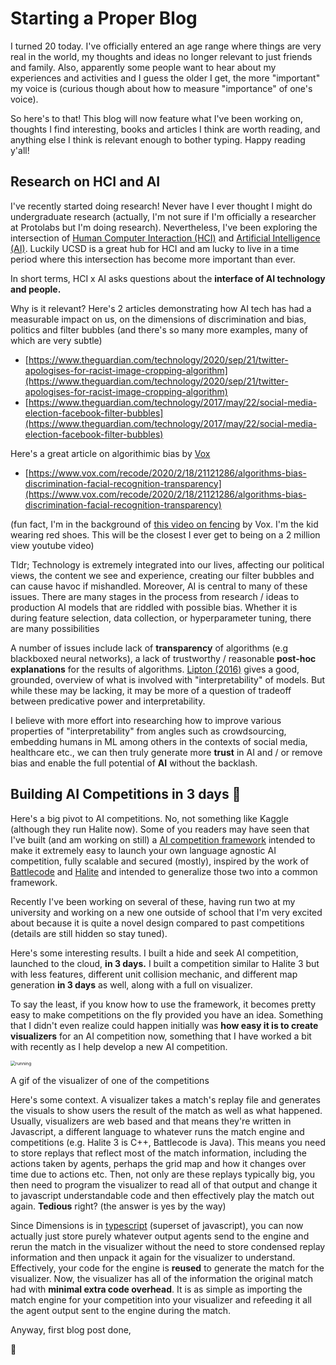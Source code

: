 # Starting a Proper Blog

I turned 20 today. I've officially entered an age range where things are very real in the world, my thoughts and ideas no longer relevant to just friends and family. Also, apparently some people want to hear about my experiences and activities and I guess the older I get, the more "important" my voice is (curious though about how to measure "importance" of one's voice).

So here's to that! This blog will now feature what I've been working on, thoughts I find interesting, books and articles I think are worth reading, and anything else I think is relevant enough to bother typing. Happy reading y'all!

## Research on HCI and AI

I've recently started doing research! Never have I ever thought I might do undergraduate research (actually, I'm not sure if I'm officially a researcher at Protolabs but I'm doing research). Nevertheless, I've been exploring the intersection of [Human Computer Interaction (HCI)](https://en.wikipedia.org/wiki/Human%E2%80%93computer_interaction) and [Artificial Intelligence (AI)](https://en.wikipedia.org/wiki/Artificial_intelligence). Luckily UCSD is a great hub for HCI and am lucky to live in a time period where this intersection has become more important than ever.

In short terms, HCI x AI asks questions about the **interface of AI technology and people.** 

Why is it relevant? Here's 2 articles demonstrating how AI tech has had a measurable impact on us, on the dimensions of discrimination and bias, politics and filter bubbles (and there's so many more examples, many of which are very subtle)

- [https://www.theguardian.com/technology/2020/sep/21/twitter-apologises-for-racist-image-cropping-algorithm](https://www.theguardian.com/technology/2020/sep/21/twitter-apologises-for-racist-image-cropping-algorithm)
- [https://www.theguardian.com/technology/2017/may/22/social-media-election-facebook-filter-bubbles](https://www.theguardian.com/technology/2017/may/22/social-media-election-facebook-filter-bubbles)

Here's a great article on algorithimic bias by [Vox](https://vox.com)

- [https://www.vox.com/recode/2020/2/18/21121286/algorithms-bias-discrimination-facial-recognition-transparency](https://www.vox.com/recode/2020/2/18/21121286/algorithms-bias-discrimination-facial-recognition-transparency)

(fun fact, I'm in the background of [this video on fencing](https://www.youtube.com/watch?v=kTw05gC2T9Y&ab_channel=Vox) by Vox. I'm the kid wearing red shoes. This will be the closest I ever get to being on a 2 million view youtube video)

Tldr; Technology is extremely integrated into our lives, affecting our political views, the content we see and experience, creating our filter bubbles and can cause havoc if mishandled. Moreover, AI is central to many of these issues. There are many stages in the process from research / ideas to production AI models that are riddled with possible bias. Whether it is during feature selection, data collection, or hyperparameter tuning, there are many possibilities 

A number of issues include lack of **transparency** of algorithms (e.g blackboxed neural networks), a lack of trustworthy / reasonable **post-hoc explanations** for the results of algorithms. [Lipton (2016)](https://arxiv.org/abs/1606.03490) gives a good, grounded, overview of what is involved with "interpretability" of models. But while these may be lacking, it may be more of a question of tradeoff between predicative power and interpretability.

I believe with more effort into researching how to improve various properties of "interpretability" from angles such as crowdsourcing, embedding humans in ML among others in the contexts of social media, healthcare etc., we can then truly generate more **trust** in AI and / or remove bias and enable the full potential of **AI** without the backlash.

## Building AI Competitions in 3 days :robot:

Here's a big pivot to AI competitions. No, not something like Kaggle (although they run Halite now). Some of you readers may have seen that I've built (and am working on still) a [AI competition framework](https://github.com/StoneT2000/Dimensions) intended to make it extremely easy to launch your own language agnostic AI competition, fully scalable and secured (mostly), inspired by the work of [Battlecode](http://battlecode.org/) and [Halite](http://halite.io/) and intended to generalize those two into a common framework. 

Recently I've been working on several of these, having run two at my university and working on a new one outside of school that I'm very excited about because it is quite a novel design compared to past competitions (details are still hidden so stay tuned).

Here's some interesting results. I built a hide and seek AI competition, launched to the cloud, **in 3 days.** I built a competition similar to Halite 3 but with less features, different unit collision mechanic, and different map generation **in 3 days** as well, along with a full on visualizer. 

To say the least, if you know how to use the framework, it becomes pretty easy to make competitions on the fly provided you have an idea. Something that I didn't even realize could happen initially was **how easy it is to create visualizers** for an AI competition now, something that I have worked a bit with recently as I help develop a new AI competition.

<img src="https://cdn.discordapp.com/attachments/724158854534791199/768181430064775208/running.gif" alt="running" style="zoom: 50%;" />
<p class="caption">A gif of the visualizer of one of the competitions</p>

Here's some context. A visualizer takes a match's replay file and generates the visuals to show users the result of the match as well as what happened. Usually, visualizers are web based and that means they're written in Javascript, a different language to whatever runs the match engine and competitions (e.g. Halite 3 is C++, Battlecode is Java). This means you need to store replays that reflect most of the match information, including the actions taken by agents, perhaps the grid map and how it changes over time due to actions etc. Then, not only are these replays typically big, you then need to program the visualizer to read all of that output and change it to javascript understandable code and then effectively play the match out again. **Tedious** right? (the answer is yes by the way)

Since Dimensions is in [typescript](typescriptlang.org) (superset of javascript), you can now actually just store purely whatever output agents send to the engine and rerun the match in the visualizer without the need to store condensed replay information and then unpack it again for the visualizer to understand. Effectively, your code for the engine is **reused** to generate the match for the visualizer. Now, the visualizer has all of the information the original match had with **minimal extra code overhead**. It is as simple as importing the match engine for your competition into your visualizer and refeeding it all the agent output sent to the engine during the match.

Anyway, first blog post done,

🌊
